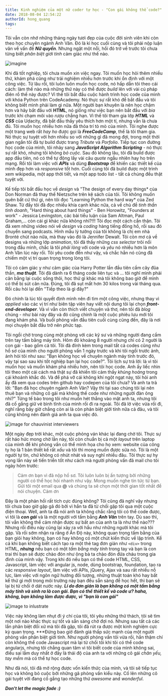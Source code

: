 ```yaml
---
title: Kinh nghiệm của một nữ coder tự học - "Con gái không thể code?"
date: 2018-08-04 12:54:22
authorId: hong_quang
tags:
---
```


Tôi vẫn còn nhớ những tháng ngày tươi đẹp của cuộc đời sinh viên khi còn theo học chuyên ngành Anh Văn. Đó là kì học cuối cùng và tôi phải nộp luận văn về vấn đề ***Nữ quyền***. Nhưng ngặt một nỗi, hồi đó trở về trước tôi chưa từng biết *phân biệt giới tính* cảm giác như thế nào.

<!-- more -->

![imagine](https://res.cloudinary.com/djeghcumw/image/upload/v1533219247/blog/Credit:%20Surbhi%20Oberoi.png)

Khi đã tốt nghiệp, tôi chưa muốn xin việc ngay. Tôi muốn học hỏi thêm nhiều thứ, khám phá cũng như trải nghiệm nhiều hơn trước khi ổn định với một công việc. Từ lâu rồi, tôi luôn luôn muốn học code, nó hấp dẫn tôi theo cái cách: làm thế nào mà những thứ này có thể được *build* lên với vài cú pháp điên rồ thế này được? Vì thế tôi bắt đầu cuộc hành trình học code của mình với khóa Python trên CodeAcademy. Nó thực sự rất khó để bắt đầu và tôi không biết mình phải làm gì nữa. Một người bạn khuyên là nên học chậm hơn và hãy bắt đầu với **HTML**, nó giống như việc bạn nên bắt đầu với *bia* trước khi chạm môi vào *rượu* chẳng hạn.
Vì thế tôi tham gia lớp ***HTML*** và ***CSS*** của Udacity, đã bắt đầu thấy yêu thích hơn một tí, nhưng vẫn là chưa đủ. Tôi muốn học nhiều hơn nữa đã thỏa trí tò mò của mình. Tôi nghe được một trang web rất *hay ho* được gọi là ***FreeCodeCamp***, thế là tôi tham gia. Nó thực sự tuyệt vời hơn nhiều so với những gì đã mong đợi, trong một thời gian ngắn tôi đã tự build được trang *Tribute* và *Porfolio*. Tiếp tục con đường học code của mình, tôi nhảy sang ***JavaScript Algorithm Scripting***  - nó thực sự rất khó, nhưng tôi không *bỏ cuộc*. Sau đó không lâu, tôi đã build được app đầu tiên, nó có thể tự động lấy vài câu *quote* ngẫu nhiên hay ho trên mạng. Rồi tôi làm việc với ***APIs*** và dùng ***Bootstrap*** để khiến các thiết kế của mình đẹp hơn và *responsive* tốt hơn. Cuối cùng tôi đã build được một trình xem wikipedia, một app thời tiết, và một app todo list - tất cả chúng đều thật tuyệt vời.

Kế tiếp tôi bắt đầu học về *design* và "The design of every day things* của Don Norman đã thay thế Nietzsche trên kệ sách của tôi. Tôi không muốn quên bất cứ thứ gì, nên tôi đọc "Learning Python the hard way* của Zed Shaw. Từ đấy tôi đã đọc nhiều khía cạnh khác nữa,    cả về chủ đề *tinh thần tinh doanh*, "Hard thing about hard things" - Ben Horowitz, "Founders at work" - Jessica Levingston, các bài tiểu luận của Sam Altman, Paul Graham,... còn cái gì khác nữa không nhỉ?!!! Tôi đọc một cách cẩn thận. Tôi đã xem những video nói về *design* và *coding* hàng tiếng đồng hồ, rồi sau đó chuyển sang podcasts. Hình mẫu lý tưởng của tôi không là chị em nhà Bronté chút nào nữa, mà thay vào đó là Jennifer Dewalt. Tôi còn mơ cả về designs và những lớp *animation*, tôi đã thấy những *css selector* trôi nổi trong đầu mình, chắc là tôi *phải lòng* với code và *yêu* nó nhiều hơn là môn Anh Văn lúc này rồi. Tôi yêu code đến như vậy, và chắc hẳn nó cũng đã chiếm một vị trí quan trọng trong lòng tôi.

Tôi có cảm giác y như cảm giác của Harry Potter lần đầu tiên cầm cây đũa thần,  ***ma thuật***. Tôi đã dành ra 6 tháng code liên tục và ... tôi nghĩ mình phải cân bằng lại cuộc sống thôi, học thứ gì khác mà tôi không bao giờ để mình có thể bị sút cân nữa. Đúng, tôi đã sụt mất hơn 30 kilos trong vài tháng qua. Rồi câu hỏi lại đến "Tiếp theo là gì đây?"

Đó chính là lúc tôi quyết định mình nên đi tìm một công việc, nhưng thay vì *applied* vào các vị trí như biên tập viên hay viết nội dung tôi lại chọn ***front-end-developer***. Và vì vẫn còn thích viết chuyện và thơ, nên tôi đã *blog* chúng - như bài này đây và đó cũng chính là một cuộc phiêu lưu mới tôi đang khám phá. Và buổi phỏng vấn đầu tiên cuối cùng cũng đến, đây là nơi mọi chuyện bắt đầu trở nên phức tạp.

Tôi ngồi chờ trong cùng một phòng với các kỹ sư và những người đang cầm trên tay tấm bằng máy tính. Hôm đó khoảng 8 người nhưng chỉ có 2 người là con gái - bao gồm cả tôi. Tôi đã đính kèm trong mail tất cả codes cũng như hồ sơ của mình cho người phỏng vấn 1 ngày trước và khi tôi ngồi trước ảnh, ảnh hỏi tôi như sau: "Bạn không học về chuyên ngành máy tính trước đó, vậy tại sao sau khi tốt nghiệp bạn lại học code?". Tôi lịch sự trả lời: là vì tôi muốn học và muốn khám phá nhiều hơn, nên tôi học code.  Anh ấy liếc nhìn tôi theo một cái cách mà thật sự đã khiến tôi cảm thấy *khủng hoảng* trong cái khoảnh khắc đó. Và để phá vỡ cái không khí ngột ngạt này, tôi hỏi anh ấy đã xem qua codes trên github hay codepen của tôi chưa? Và anh ta trả lời: "Bạn đã học chuyên ngành Anh Văn?  Vậy thì tại sao chúng tôi lại nên thuê bạn và những cô gái mà không thế code như những người đàn ông nhỉ?" Từng tế bào trong tôi như muốn hét thẳng vào mặt anh ta, nhưng tôi đã cố gắng giữ vẻ bình tĩnh của mình rồi đi ra ngoài. Tôi đã lờ việc vừa rồi đi, nghĩ rằng bây giờ chẳng còn ai là còn phân biệt giới tính nữa cả đâu, và tôi cũng không nên đánh giá anh ta qua việc đó.

![image for chauvinist interviewers](https://res.cloudinary.com/djeghcumw/image/upload/v1533219440/blog/Credit:%20Cartoonstock.com.jpg)

Một ngày đẹp trời khác, một cuộc phỏng ván khác lại đang chờ tôi. Thực sự rất háo hức mong chờ lần này, tôi còn chuẩn bị cả một *layout* trên laptop của mình để khi phỏng vấn có thể mình họa cho họ xem: website của công ty họ là 1 bản thiết kế rất *xấu*  và tôi thì mong muốn được sửa nó. Tôi là một người tự tin, chứ không có nhút nhát và suy nghĩ nhiều đâu. Tôi thực sự hy vọng lần này sẽ tiến triển tốt như cách mà người phỏng vấn đã mail cho tôi ngày hôm trước:

> Cảm ơn bạn vì đã nộp hồ sơ. Tôi luôn luôn bị ấn tượng bởi những người có thể học hỏi nhanh như vậy. Mong muốn nghe tin tức từ bạn. Gửi tôi một email qua ********@******** và chúng ta sẽ chọn một thời gian tốt nhất để nói chuyện.
Cảm ơn

Đây là một phản hồi rất tích cực đúng không?  Tôi cũng đã nghĩ vậy nhưng tôi chưa bao giờ gặp gã đó bởi vì hắn ta đã từ chối gặp tôi qua một cuộc điện thoại. Well, anh ta đã nói anh ta không chắc rằng tôi có thể code được, vì tôi là ***con gái*** và là một người với tấm bằng ***Anh Văn*** trên tay. Dù sao thì, tôi vẫn không thể cảm nhận được sự bất an của anh ta là như thế nào??? Nhưng rồi điều này cũng lại xảy ra với hầu như những người khác mà tôi gặp. Và rồi sớm nhận ra rằng ở Ấn Độ này, không quan trọng tấm bằng của bạn giỏi hay không, bạn có hay không có một chút kiến thức về lập trình. Kể cả khi bạn không biết cách tạo ra một thẻ tag đơn giản như `<div>` trong HTML, ***nhưng*** nếu bạn có một *tấm bằng máy tính*  trong tay và bạn là con trai thì bạn sẽ được chào đón như ông bà ta chào đón đứa cháu trong gia đình của mình vậy. Trong khi đó nếu bạn có thể code HTML, CSS, Javascript, làm việc với angular js, node, dùng bootstrap, foundation, tạo ra các *responsive layout*, làm việc với APIs, jQuery, Ajax và sau rất nhiều nỗ lực, làm việc với ngôn ngữ hướng đối tượng, những thuật toán khó hay bất kể thứ gì mới trong môi trường này bạn đều sẵn sàng để học hết, thì bạn sẽ lại bị từ chối ở dát nước này. ***Lí do đơn giản là bạn không có một *tấm bằng máy tính* và sinh ra là con gái. Bạn có thể thiết kế và code ư? haha, không, bạn không làm được được, vì "bạn là con gái"***

![image to inlustrate](https://res.cloudinary.com/djeghcumw/image/upload/v1533219662/blog/Credit:%20The%20New%20Times.jpg)

Việc này không làm nhụt đi ý chí của tôi, tôi yêu những thử thách, tôi sẽ tìm một nơi nào khác thực sự tốt và sẵn sàng chờ đợi nó. Nhưng sau tất cả các lần phân biệt đối xử mà tôi đã gặp, tôi đã rút ra được một kinh nghiệm cực kỳ quan trọng. ***Đừng bao giờ đánh giá thấp sức mạnh của một người phỏng vấn phân biệt giới tính. Như người phỏng vấn tôi vừa rồi, hắn thậm chí còn không thể code Javascript mà lại từ chối tôi khi tôi có thể code angularjs, nhưng tôi chẳng quan tâm vì tôi biết code của mình không sai, điều sai lầm duy nhất ở đây là thái độ của anh ta với những cô gái *chân yếu, tay mềm* mà có thể tự học code.

Như đã nói, tôi đã mở rộng được vốn kiến thức của mình, và tôi sẽ tiếp tục học và không bỏ cuộc bởi những gã phỏng vấn kiểu này. Cố lên những cô gái tuyệt vời đang cố gắng tạo những thứ *awesome* and *wonderful*.

***Don't let the magic fade :)***